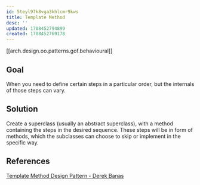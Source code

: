 ```yaml
---
id: 5teyl97k8vga3khlcmr9kws
title: Template Method
desc: ''
updated: 1708452794899
created: 1708452769178
---
```


[[arch.design.oo.patterns.gof.behavioural]]

## Goal

When you need to define certain steps in a particular order, but the internals of those steps can vary.

## Solution

Create a superclass (usually an abstract superclass), with a method containing the steps in the desired sequence. These steps will be in form of methods, which the subclasses can choose to skip or implement in the specific way.

## References

[Template Method Design Pattern - Derek Banas](https://youtu.be/aR1B8MlwbRI?si=8QIkWnMnCegYec3A)